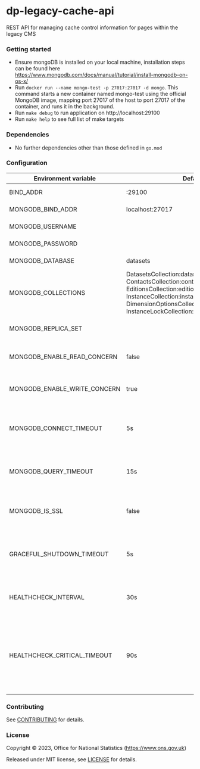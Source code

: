 # dp-legacy-cache-api
REST API for managing cache control information for pages within the legacy CMS

### Getting started
* Ensure mongoDB is installed on your local machine, installation steps can be found here https://www.mongodb.com/docs/manual/tutorial/install-mongodb-on-os-x/
* Run `docker run --name mongo-test -p 27017:27017 -d mongo`. This command starts a new container named mongo-test using the official MongoDB image, mapping port 27017 of the host to port 27017 of the container, and runs it in the background.
* Run `make debug` to run application on http://localhost:29100
* Run `make help` to see full list of make targets

### Dependencies

* No further dependencies other than those defined in `go.mod`

### Configuration

| Environment variable               | Default                                                                                                                                                                                                   | Description                                                                                                         |
| ---------------------------------- | --------------------------------------------------------------------------------------------------------------------------------------------------------------------------------------------------------- | ------------------------------------------------------------------------------------------------------------------- |                
| BIND_ADDR                          | :29100                                                                                                                                                                                                    |  The host and port to bind to                                                                                       |
| MONGODB_BIND_ADDR                  | localhost:27017                                                                                                                                                                                           | The MongoDB bind address                                                                                            |
| MONGODB_USERNAME                   |                                                                                                                                                                                                           | The MongoDB Username                                                                                                |
| MONGODB_PASSWORD                   |                                                                                                                                                                                                           | The MongoDB Password                                                                                                |
| MONGODB_DATABASE                   | datasets                                                                                                                                                                                                  | The MongoDB database                                                                                                |
| MONGODB_COLLECTIONS                | DatasetsCollection:datasets, ContactsCollection:contacts, EditionsCollection:editions, InstanceCollection:instances, DimensionOptionsCollection:dimension.options, InstanceLockCollection:instances_locks | The MongoDB collections                                                                                             |
| MONGODB_REPLICA_SET                |                                                                                                                                                                                                           | The name of the MongoDB replica set                                                                                 |
| MONGODB_ENABLE_READ_CONCERN        | false                                                                                                                                                                                                     | Switch to use (or not) majority read concern                                                                        |
| MONGODB_ENABLE_WRITE_CONCERN       | true                                                                                                                                                                                                      | Switch to use (or not) majority write concern                                                                       |
| MONGODB_CONNECT_TIMEOUT            | 5s                                                                                                                                                                                                        | The timeout when connecting to MongoDB (`time.Duration` format)                                                     |
| MONGODB_QUERY_TIMEOUT              | 15s                                                                                                                                                                                                       | The timeout for querying MongoDB (`time.Duration` format)                                                           |
| MONGODB_IS_SSL                     | false                                                                                                                                                                                                     | Switch to use (or not) TLS when connecting to mongodb                                                               |
| GRACEFUL_SHUTDOWN_TIMEOUT          | 5s                                                                                                                                                                                                        | The graceful shutdown timeout in seconds (`time.Duration` format)                                                   |
| HEALTHCHECK_INTERVAL               | 30s                                                                                                                                                                                                       | Time between self-healthchecks (`time.Duration` format)                                                             |
| HEALTHCHECK_CRITICAL_TIMEOUT       | 90s                                                                                                                                                                                                       | Time to wait until an unhealthy dependent propagates its state to make this app unhealthy (`time.Duration` format)  |

### Contributing

See [CONTRIBUTING](CONTRIBUTING.md) for details.

### License

Copyright © 2023, Office for National Statistics (https://www.ons.gov.uk)

Released under MIT license, see [LICENSE](LICENSE.md) for details.
